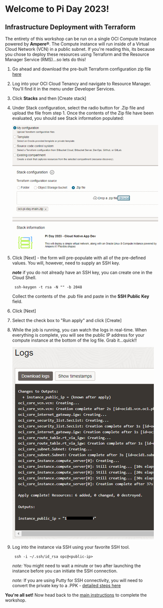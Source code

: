 # Welcome to Pi Day 2023!

## Infrastructure Deployment with Terraform

The entirety of this workshop can be run on a single OCI Compute Instance powered by **Ampere®**. The Compute instance will run inside of a Virtual Cloud Network (VCN) in a public subnet. If you're reading this, its because you chose to deploy these resources using Terraform and the Resource Manager Service (RMS)...so lets do this!

1. Go ahead and download the pre-built Terraform configuration zip file [here](https://github.com/enschilling/pi-day-tutorial/blob/es-infra-deployment-steps/terraform/oci-pi-day-main.zip)

2. Log into your OCI Cloud Tenancy and navigate to Resource Manager. You'll find it in the menu under Developer Services.

3. Click **Stacks** and then [Create stack]

4. Under Stack configuration, select the radio button for .Zip file and upload the file from step 1. Once the contents of the Zip file have been evaluated, you should see Stack information populated:

    ![RMS Stack Info](images/rms-create-stack.png)

5. Click [Next] - the form will pre-populate with all of the pre-defined values. You will, however, need to supply an SSH key.

    _**note**_ if you do not already have an SSH key, you can create one in the Cloud Shell.

        ssh-keygen -t rsa -N "" -b 2048

    Collect the contents of the .pub file and paste in the **SSH Public Key** field.

6. Click [Next]

7. Select the check box to "Run apply" and click [Create]

8. While the job is running, you can watch the logs in real-time. When everything is complete, you will see the public IP address for your compute instance at the bottom of the log file. Grab it...quick!!

    ![Log Output Public IP](images/rms-publicip.png)

9. Log into the instance via SSH using your favorite SSH tool. 

        ssh -i ~/.ssh/id_rsa opc@<public-ip>

    *note:* You might need to wait a minute or two after launching the instance before you can initiate the SSH connection.

    *note:* If you are using Putty for SSH connectivity, you will need to convert the private key to a .PPK - [detailed steps here](https://docs.oracle.com/en/cloud/paas/goldengate-cloud/tutorial-change-private-key-format/)

**You're all set!** Now head back to the [main instructions](README.md#application-setup-and-deployment) to complete the workshop.

